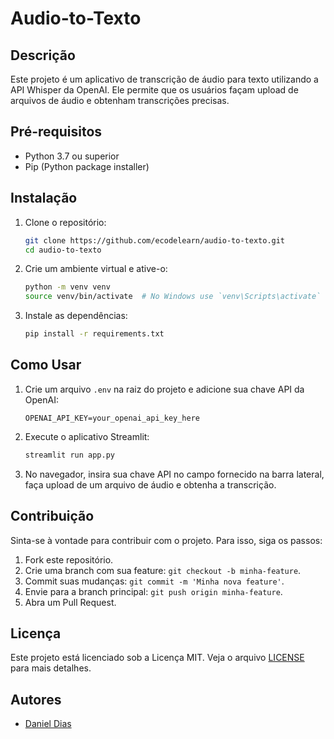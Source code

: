 # Audio-to-Texto

## Descrição
Este projeto é um aplicativo de transcrição de áudio para texto utilizando a API Whisper da OpenAI. Ele permite que os usuários façam upload de arquivos de áudio e obtenham transcrições precisas.

## Pré-requisitos
- Python 3.7 ou superior
- Pip (Python package installer)

## Instalação
1. Clone o repositório:
    ```sh
    git clone https://github.com/ecodelearn/audio-to-texto.git
    cd audio-to-texto
    ```
2. Crie um ambiente virtual e ative-o:
    ```sh
    python -m venv venv
    source venv/bin/activate  # No Windows use `venv\Scripts\activate`
    ```
3. Instale as dependências:
    ```sh
    pip install -r requirements.txt
    ```

## Como Usar
1. Crie um arquivo `.env` na raiz do projeto e adicione sua chave API da OpenAI:
    ```env
    OPENAI_API_KEY=your_openai_api_key_here
    ```
2. Execute o aplicativo Streamlit:
    ```sh
    streamlit run app.py
    ```
3. No navegador, insira sua chave API no campo fornecido na barra lateral, faça upload de um arquivo de áudio e obtenha a transcrição.

## Contribuição
Sinta-se à vontade para contribuir com o projeto. Para isso, siga os passos:
1. Fork este repositório.
2. Crie uma branch com sua feature: `git checkout -b minha-feature`.
3. Commit suas mudanças: `git commit -m 'Minha nova feature'`.
4. Envie para a branch principal: `git push origin minha-feature`.
5. Abra um Pull Request.

## Licença
Este projeto está licenciado sob a Licença MIT. Veja o arquivo [LICENSE](LICENSE) para mais detalhes.

## Autores
- [Daniel Dias](https://github.com/ecodelearn)
